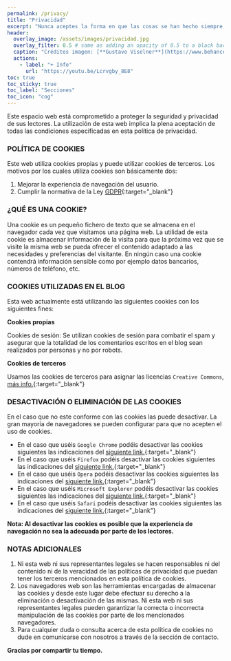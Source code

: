 ```yaml
---
permalink: /privacy/
title: "Privacidad"
excerpt: "Nunca aceptes la forma en que las cosas se han hecho siempre, como la única forma en que pueden hacerse [...]"
header:
  overlay_image: /assets/images/privacidad.jpg
  overlay_filter: 0.5 # same as adding an opacity of 0.5 to a black background
  caption: "Créditos imagen: [**Gustavo Viselner**](https://www.behance.net/gustavo_v)"
  actions:
    - label: "+ Info"
      url: "https://youtu.be/Lcrvgby_8E8"
toc: true
toc_sticky: true
toc_label: "Secciones"
toc_icon: "cog"
---
```


Este espacio web está comprometido a proteger la seguridad y privacidad de sus lectores.
La utilización de esta web implica la plena aceptación de todas las condiciones especificadas en esta política de privacidad.

### POLÍTICA DE COOKIES

Este web utiliza cookies propias y puede utilizar cookies de terceros. Los motivos por los cuales utiliza cookies son básicamente dos:

1.  Mejorar la experiencia de navegación del usuario.
2.  Cumplir la normativa de la Ley [GDPR](https://www.eugdpr.org/){:target="_blank"}

### ¿QUÉ ES UNA COOKIE?

Una cookie es un pequeño fichero de texto que se almacena en el navegador cada vez que visitamos una página web. La utilidad de esta cookie es almacenar información de la visita para que la próxima vez que se visite la misma web se pueda ofrecer el contenido adaptado a las necesidades y preferencias del visitante. En ningún caso una cookie contendrá información sensible como por ejemplo datos bancarios, números de teléfono, etc.

### COOKIES UTILIZADAS EN EL BLOG

Esta web actualmente está utilizando las siguientes cookies con los siguientes fines:

**Cookies propias**

Cookies de sesión: Se utilizan cookies de sesión para combatir el spam y asegurar que la totalidad de los comentarios escritos en el blog sean realizados por personas y no por robots.

**Cookies de terceros**

Usamos las cookies de terceros para asignar las licencias `Creative Commons`, [más info.](https://creativecommons.org/licenses/by/4.0/legalcode){:target="_blank"}

### DESACTIVACIÓN O ELIMINACIÓN DE LAS COOKIES

En el caso que no este conforme con las cookies las puede desactivar. La gran mayoría de navegadores se pueden configurar para que no acepten el uso de cookies.

*  En el caso que uséis `Google Chrome` podéis desactivar las cookies siguientes las indicaciones del [siguiente link.](https://support.google.com/chrome/answer/95647?hl=es){:target="_blank"}
*  En el caso que uséis `Firefox` podéis desactivar las cookies siguientes las indicaciones del [siguiente link.](https://support.mozilla.org/es/kb/habilitar-y-deshabilitar-cookies-que-los-sitios-we){:target="_blank"}
*  En el caso que uséis `Opera` podéis desactivar las cookies siguientes las indicaciones del [siguiente link.](http://help.opera.com/Windows/11.50/es-ES/cookies.html){:target="_blank"}
*  En el caso que uséis `Microsoft Explorer` podéis desactivar las cookies siguientes las indicaciones del [siguiente link.](http://windows.microsoft.com/es-es/windows7/how-to-manage-cookies-in-internet-explorer-9){:target="_blank"}
*  En el caso que uséis `Safari` podéis desactivar las cookies siguientes las indicaciones del [siguiente link.](http://support.apple.com/kb/ph5042){:target="_blank"}

**Nota: Al desactivar las cookies es posible que la experiencia de navegación no sea la adecuada por parte de los lectores.**

### NOTAS ADICIONALES

1.  Ni esta web ni sus representantes legales se hacen responsables ni del contenido ni de la veracidad de las políticas de privacidad que puedan tener los terceros mencionados en esta política de cookies.
2.  Los navegadores web son las herramientas encargadas de almacenar las cookies y desde este lugar debe efectuar su derecho a la eliminación o desactivación de las mismas. Ni esta web ni sus representantes legales pueden garantizar la correcta o incorrecta manipulación de las cookies por parte de los mencionados navegadores.
3.  Para cualquier duda o consulta acerca de esta política de cookies no dude en comunicarse con nosotros a través de la sección de contacto.

**Gracias por compartir tu tiempo.**
